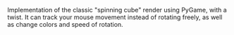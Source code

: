 Implementation of the classic "spinning cube" render using PyGame, with a twist. It can track your mouse movement instead of rotating freely, as well as change colors and speed of rotation. 